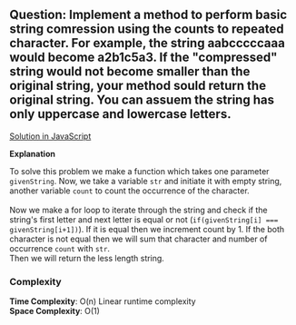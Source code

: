 ## Question: Implement a method to perform basic string comression using the counts to repeated character. For example, the string aabcccccaaa would become a2b1c5a3. If the "compressed" string would not become smaller than the original string, your method sould return the original string. You can assuem the string has only uppercase and lowercase letters. 

[Solution in JavaScript](/Array%20and%20Strings/String/StringCompression/StringCompressed.js)

**Explanation**

To solve this problem we make a function which takes one parameter `givenString`. Now, we take a variable `str` and initiate it with empty string, another variable `count` to count the occurrence of the character. <br><br>
Now we make a for loop to iterate through the string and check if the string's first letter and next letter is equal or not (`if(givenString[i] === givenString[i+1])`). If it is equal then we increment count by 1. If the both character is not equal then we will sum that character and number of occurrence `count` with `str`. 
<br>
Then we will return the less length string. <br>

### Complexity

**Time Complexity**: O(n) Linear runtime complexity <br>
**Space Complexity**: O(1)

